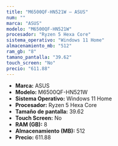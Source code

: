 ```yaml
---
title: "M6500QF-HN521W — ASUS"
num: ""
marca: "ASUS"
modelo: "M6500QF-HN521W"
procesador: "Ryzen 5 Hexa Core"
sistema_operativo: "Windows 11 Home"
almacenamiento_mb: "512"
ram_gb: "8"
tamano_pantalla: "39.62"
touch_screen: "No"
precio: "611.88"
---
```

<ul>
<li><strong>Marca:</strong> ASUS</li>
<li><strong>Modelo:</strong> M6500QF-HN521W</li>
<li><strong>Sistema Operativo:</strong> Windows 11 Home</li>
<li><strong>Procesador:</strong> Ryzen 5 Hexa Core </li>
<li><strong>Tamaño de pantalla:</strong> 39.62</li>
<li><strong>Touch Screen:</strong> No</li>
<li><strong>RAM (GB):</strong> 8</li>
<li><strong>Almacenamiento (MB):</strong> 512</li>
<li><strong>Precio:</strong> 611.88</li>
</ul>